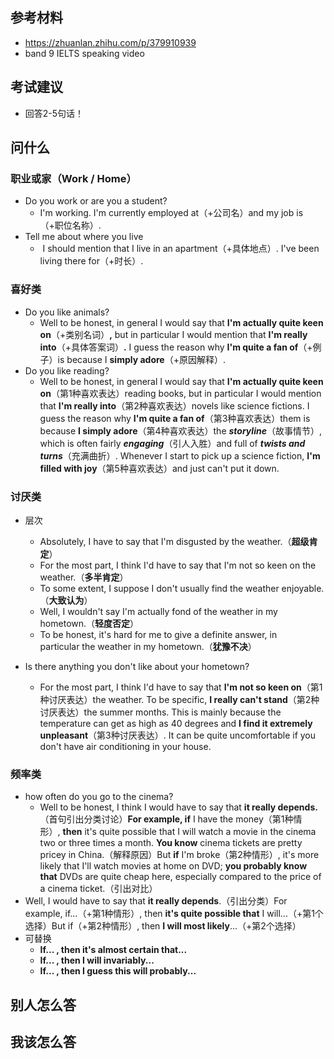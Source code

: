 ## 参考材料
- https://zhuanlan.zhihu.com/p/379910939
-  band 9 IELTS speaking video

## 考试建议
- 回答2-5句话！

## 问什么
### 职业或家（Work / Home）
- Do you work or are you a student?
	-  I'm working. I'm currently employed at（+公司名）and my job is（+职位名称）.
- Tell me about where you live
	-   I should mention that I live in an apartment（+具体地点）. I've been living there for（+时长）.

### 喜好类
- Do you like animals?
	- Well to be honest, in general I would say that **I'm actually quite keen on**（+类别名词）**,** but in particular I would mention that **I'm really into**（+具体答案词）**.** I guess the reason why **I'm quite a fan of**（+例子）is because I **simply adore**（+原因解释）.
- Do you like reading?
	- Well to be honest, in general I would say that **I'm actually quite keen on**（第1种喜欢表达）reading books, but in particular I would mention that **I'm really into**（第2种喜欢表达）novels like science fictions. I guess the reason why **I'm quite a fan of**（第3种喜欢表达）them is because **I simply adore**（第4种喜欢表达）the **_storyline_**（故事情节）, which is often fairly **_engaging_**（引人入胜）and full of **_twists and turns_**（充满曲折）. Whenever I start to pick up a science fiction, **I'm filled with joy**（第5种喜欢表达）and just can't put it down.
### 讨厌类
- 层次
	- Absolutely, I have to say that I'm disgusted by the weather.（**超级肯定**）  
	- For the most part, I think I'd have to say that I'm not so keen on the weather.（**多半肯定**）  
	- To some extent, I suppose I don't usually find the weather enjoyable.（**大致认为**）  
	- Well, I wouldn't say I'm actually fond of the weather in my hometown.（**轻度否定**）  
	- To be honest, it's hard for me to give a definite answer, in particular the weather in my hometown.（**犹豫不决**）

- Is there anything you don't like about your hometown? 
	- For the most part, I think I'd have to say that **I'm not so keen on**（第1种讨厌表达）the weather. To be specific, **I really can't stand**（第2种讨厌表达）the summer months. This is mainly because the temperature can get as high as 40 degrees and **I find it extremely unpleasant**（第3种讨厌表达）. It can be quite uncomfortable if you don't have air conditioning in your house.

### 频率类
- how often do you go to the cinema?
	- Well to be honest, I think I would have to say that **it really depends.**（首句引出分类讨论）**For example, if** I have the money（第1种情形）, **then** it's quite possible that I will watch a movie in the cinema two or three times a month. **You know** cinema tickets are pretty pricey in China.（解释原因）But **if** I'm broke（第2种情形）, it's more likely that I'll watch movies at home on DVD; **you probably know that** DVDs are quite cheap here, especially compared to the price of a cinema ticket.（引出对比）
- Well, I would have to say that **it really depends**.（引出分类）For example, if...（+第1种情形）, then **it's quite possible that** I will...（+第1个选择）But if（+第2种情形）, then **I will most likely**...（+第2个选择）
- 可替换
	- **If... , then it's almost certain that...**  
	- **If... , then I will invariably...**  
	- **If... , then I guess this will probably...**
## 别人怎么答


## 我该怎么答

